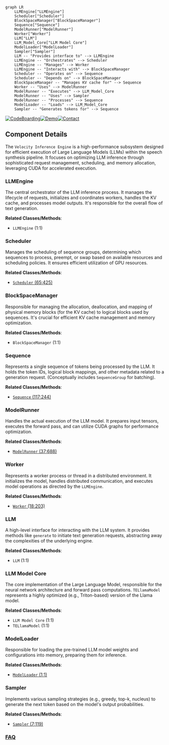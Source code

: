 ```mermaid
graph LR
    LLMEngine["LLMEngine"]
    Scheduler["Scheduler"]
    BlockSpaceManager["BlockSpaceManager"]
    Sequence["Sequence"]
    ModelRunner["ModelRunner"]
    Worker["Worker"]
    LLM["LLM"]
    LLM_Model_Core["LLM Model Core"]
    ModelLoader["ModelLoader"]
    Sampler["Sampler"]
    LLM -- "Provides interface to" --> LLMEngine
    LLMEngine -- "Orchestrates" --> Scheduler
    LLMEngine -- "Manages" --> Worker
    LLMEngine -- "Interacts with" --> BlockSpaceManager
    Scheduler -- "Operates on" --> Sequence
    Scheduler -- "Depends on" --> BlockSpaceManager
    BlockSpaceManager -- "Manages KV cache for" --> Sequence
    Worker -- "Uses" --> ModelRunner
    ModelRunner -- "Executes" --> LLM_Model_Core
    ModelRunner -- "Uses" --> Sampler
    ModelRunner -- "Processes" --> Sequence
    ModelLoader -- "Loads" --> LLM_Model_Core
    Sampler -- "Generates tokens for" --> Sequence
```
[![CodeBoarding](https://img.shields.io/badge/Generated%20by-CodeBoarding-9cf?style=flat-square)](https://github.com/CodeBoarding/GeneratedOnBoardings)[![Demo](https://img.shields.io/badge/Try%20our-Demo-blue?style=flat-square)](https://www.codeboarding.org/demo)[![Contact](https://img.shields.io/badge/Contact%20us%20-%20contact@codeboarding.org-lightgrey?style=flat-square)](mailto:contact@codeboarding.org)

## Component Details

The `Velocity Inference Engine` is a high-performance subsystem designed for efficient execution of Large Language Models (LLMs) within the speech synthesis pipeline. It focuses on optimizing LLM inference through sophisticated request management, scheduling, and memory allocation, leveraging CUDA for accelerated execution.

### LLMEngine
The central orchestrator of the LLM inference process. It manages the lifecycle of requests, initializes and coordinates workers, handles the KV cache, and processes model outputs. It's responsible for the overall flow of text generation.


**Related Classes/Methods**:

- `LLMEngine` (1:1)


### Scheduler
Manages the scheduling of sequence groups, determining which sequences to process, preempt, or swap based on available resources and scheduling policies. It ensures efficient utilization of GPU resources.


**Related Classes/Methods**:

- <a href="https://github.com/2noise/ChatTTS/blob/master/ChatTTS/model/velocity/scheduler.py#L65-L425" target="_blank" rel="noopener noreferrer">`Scheduler` (65:425)</a>


### BlockSpaceManager
Responsible for managing the allocation, deallocation, and mapping of physical memory blocks (for the KV cache) to logical blocks used by sequences. It's crucial for efficient KV cache management and memory optimization.


**Related Classes/Methods**:

- `BlockSpaceManager` (1:1)


### Sequence
Represents a single sequence of tokens being processed by the LLM. It holds the token IDs, logical block mappings, and other metadata related to a generation request. (Conceptually includes `SequenceGroup` for batching).


**Related Classes/Methods**:

- <a href="https://github.com/2noise/ChatTTS/blob/master/ChatTTS/model/velocity/sequence.py#L117-L244" target="_blank" rel="noopener noreferrer">`Sequence` (117:244)</a>


### ModelRunner
Handles the actual execution of the LLM model. It prepares input tensors, executes the forward pass, and can utilize CUDA graphs for performance optimization.


**Related Classes/Methods**:

- <a href="https://github.com/2noise/ChatTTS/blob/master/ChatTTS/model/velocity/model_runner.py#L37-L688" target="_blank" rel="noopener noreferrer">`ModelRunner` (37:688)</a>


### Worker
Represents a worker process or thread in a distributed environment. It initializes the model, handles distributed communication, and executes model operations as directed by the `LLMEngine`.


**Related Classes/Methods**:

- <a href="https://github.com/2noise/ChatTTS/blob/master/ChatTTS/model/velocity/worker.py#L18-L203" target="_blank" rel="noopener noreferrer">`Worker` (18:203)</a>


### LLM
A high-level interface for interacting with the LLM system. It provides methods like `generate` to initiate text generation requests, abstracting away the complexities of the underlying engine.


**Related Classes/Methods**:

- `LLM` (1:1)


### LLM Model Core
The core implementation of the Large Language Model, responsible for the neural network architecture and forward pass computations. `TELlamaModel` represents a highly optimized (e.g., Triton-based) version of the Llama model.


**Related Classes/Methods**:

- `LLM Model Core` (1:1)
- `TELlamaModel` (1:1)


### ModelLoader
Responsible for loading the pre-trained LLM model weights and configurations into memory, preparing them for inference.


**Related Classes/Methods**:

- <a href="https://github.com/2noise/ChatTTS/blob/master/ChatTTS/model/velocity/model_loader.py#L1-L1" target="_blank" rel="noopener noreferrer">`ModelLoader` (1:1)</a>


### Sampler
Implements various sampling strategies (e.g., greedy, top-k, nucleus) to generate the next token based on the model's output probabilities.


**Related Classes/Methods**:

- <a href="https://github.com/2noise/ChatTTS/blob/master/ChatTTS/model/velocity/sampler.py#L7-L119" target="_blank" rel="noopener noreferrer">`Sampler` (7:119)</a>




### [FAQ](https://github.com/CodeBoarding/GeneratedOnBoardings/tree/main?tab=readme-ov-file#faq)